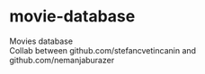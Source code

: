 # movie-database
Movies database<br>
Collab between github.com/stefancvetincanin and github.com/nemanjaburazer
